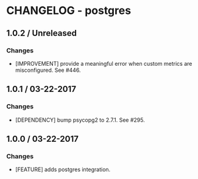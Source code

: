 # CHANGELOG - postgres

## 1.0.2 / Unreleased

### Changes

* [IMPROVEMENT] provide a meaningful error when custom metrics are misconfigured. See #446.

## 1.0.1 / 03-22-2017

### Changes

* [DEPENDENCY] bump psycopg2 to 2.7.1. See #295.

## 1.0.0 / 03-22-2017

### Changes

* [FEATURE] adds postgres integration.
